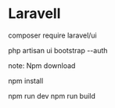 # Laravell

composer require laravel/ui

php artisan ui bootstrap --auth

note: Npm download 

npm install

npm run dev
npm run build

